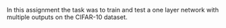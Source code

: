 In this assignment the task was to train and test a one layer network with multiple outputs on the CIFAR-10 dataset.
